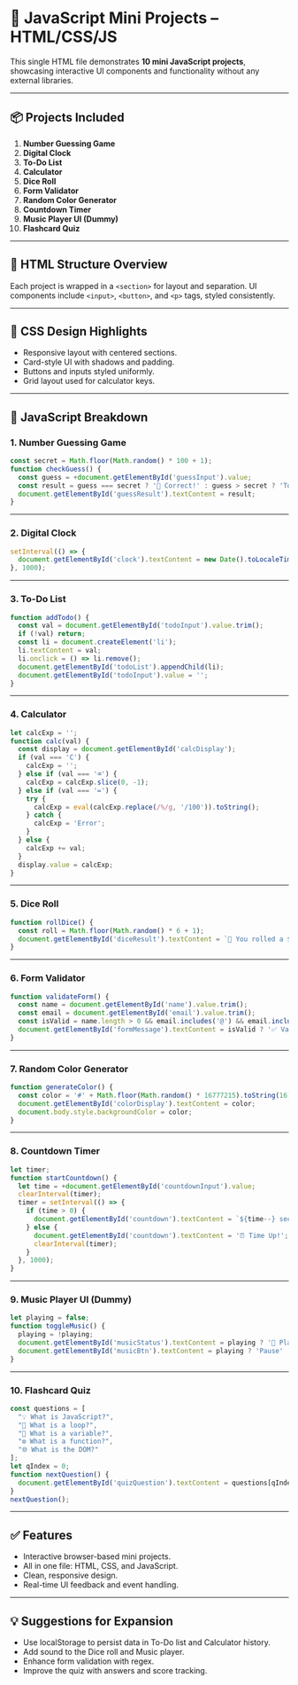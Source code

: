 # 🚀 JavaScript Mini Projects – HTML/CSS/JS

This single HTML file demonstrates **10 mini JavaScript projects**, showcasing interactive UI components and functionality without any external libraries.

---

## 📦 Projects Included

1. **Number Guessing Game**
2. **Digital Clock**
3. **To-Do List**
4. **Calculator**
5. **Dice Roll**
6. **Form Validator**
7. **Random Color Generator**
8. **Countdown Timer**
9. **Music Player UI (Dummy)**
10. **Flashcard Quiz**

---

## 🧱 HTML Structure Overview

Each project is wrapped in a `<section>` for layout and separation. UI components include `<input>`, `<button>`, and `<p>` tags, styled consistently.

---

## 🎨 CSS Design Highlights

* Responsive layout with centered sections.
* Card-style UI with shadows and padding.
* Buttons and inputs styled uniformly.
* Grid layout used for calculator keys.

---

## 🧠 JavaScript Breakdown

### 1. Number Guessing Game

```js
const secret = Math.floor(Math.random() * 100 + 1);
function checkGuess() {
  const guess = +document.getElementById('guessInput').value;
  const result = guess === secret ? '🎉 Correct!' : guess > secret ? 'Too high ⬆️' : 'Too low ⬇️';
  document.getElementById('guessResult').textContent = result;
}
```

---

### 2. Digital Clock

```js
setInterval(() => {
  document.getElementById('clock').textContent = new Date().toLocaleTimeString();
}, 1000);
```

---

### 3. To-Do List

```js
function addTodo() {
  const val = document.getElementById('todoInput').value.trim();
  if (!val) return;
  const li = document.createElement('li');
  li.textContent = val;
  li.onclick = () => li.remove();
  document.getElementById('todoList').appendChild(li);
  document.getElementById('todoInput').value = '';
}
```

---

### 4. Calculator

```js
let calcExp = '';
function calc(val) {
  const display = document.getElementById('calcDisplay');
  if (val === 'C') {
    calcExp = '';
  } else if (val === '⌫') {
    calcExp = calcExp.slice(0, -1);
  } else if (val === '=') {
    try {
      calcExp = eval(calcExp.replace(/%/g, '/100')).toString();
    } catch {
      calcExp = 'Error';
    }
  } else {
    calcExp += val;
  }
  display.value = calcExp;
}
```

---

### 5. Dice Roll

```js
function rollDice() {
  const roll = Math.floor(Math.random() * 6 + 1);
  document.getElementById('diceResult').textContent = `🎲 You rolled a ${roll}`;
}
```

---

### 6. Form Validator

```js
function validateForm() {
  const name = document.getElementById('name').value.trim();
  const email = document.getElementById('email').value.trim();
  const isValid = name.length > 0 && email.includes('@') && email.includes('.');
  document.getElementById('formMessage').textContent = isValid ? '✅ Valid input' : '❌ Invalid input';
}
```

---

### 7. Random Color Generator

```js
function generateColor() {
  const color = '#' + Math.floor(Math.random() * 16777215).toString(16).padStart(6, '0');
  document.getElementById('colorDisplay').textContent = color;
  document.body.style.backgroundColor = color;
}
```

---

### 8. Countdown Timer

```js
let timer;
function startCountdown() {
  let time = +document.getElementById('countdownInput').value;
  clearInterval(timer);
  timer = setInterval(() => {
    if (time > 0) {
      document.getElementById('countdown').textContent = `${time--} seconds remaining...`;
    } else {
      document.getElementById('countdown').textContent = '⏰ Time Up!';
      clearInterval(timer);
    }
  }, 1000);
}
```

---

### 9. Music Player UI (Dummy)

```js
let playing = false;
function toggleMusic() {
  playing = !playing;
  document.getElementById('musicStatus').textContent = playing ? '🎵 Playing...' : '⏸️ Paused';
  document.getElementById('musicBtn').textContent = playing ? 'Pause' : 'Play';
}
```

---

### 10. Flashcard Quiz

```js
const questions = [
  "💡 What is JavaScript?",
  "🔁 What is a loop?",
  "🧠 What is a variable?",
  "⚙️ What is a function?",
  "🌐 What is the DOM?"
];
let qIndex = 0;
function nextQuestion() {
  document.getElementById('quizQuestion').textContent = questions[qIndex++ % questions.length];
}
nextQuestion();
```

---

## ✅ Features

* Interactive browser-based mini projects.
* All in one file: HTML, CSS, and JavaScript.
* Clean, responsive design.
* Real-time UI feedback and event handling.

---

## 💡 Suggestions for Expansion

* Use localStorage to persist data in To-Do list and Calculator history.
* Add sound to the Dice roll and Music player.
* Enhance form validation with regex.
* Improve the quiz with answers and score tracking.
